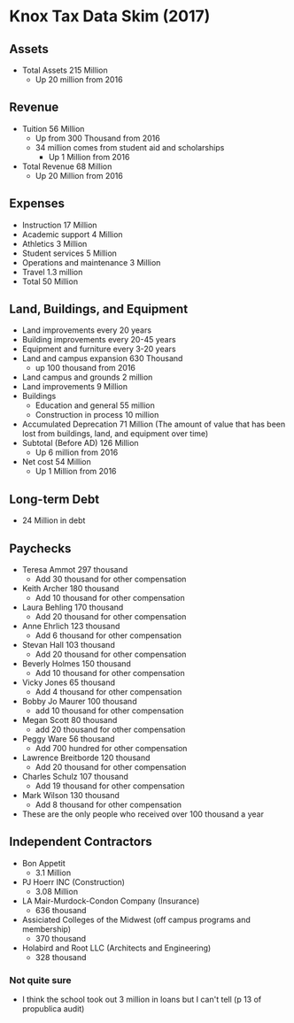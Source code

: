 # Knox Tax Data Skim (2017)

## Assets
- Total Assets 215 Million
  - Up 20 million from 2016

## Revenue
- Tuition 56 Million
  - Up from 300 Thousand from 2016
  - 34 million comes from student aid and scholarships
    - Up 1 Million from 2016
- Total Revenue 68 Million
  - Up 20 Million from 2016

## Expenses
- Instruction 17 Million
- Academic support 4 Million
- Athletics 3 Million
- Student services 5 Million
- Operations and maintenance 3 Million
- Travel 1.3 million
- Total 50 Million

## Land, Buildings, and Equipment
- Land improvements every 20 years
- Building improvements every 20-45 years
- Equipment and furniture every 3-20 years
- Land and campus expansion 630 Thousand
  - up 100 thousand from 2016
- Land campus and grounds 2 million
- Land improvements 9 Million
- Buildings
  - Education and general 55 million
  - Construction in process 10 million
- Accumulated Deprecation 71 Million (The amount of value that has been lost from buildings, land, and equipment over time)
- Subtotal (Before AD) 126 Million
  - Up 6 million from 2016
- Net cost 54 Million
  - Up 1 Million from 2016

## Long-term Debt
- 24 Million in debt

## Paychecks
- Teresa Ammot 297 thousand
  - Add 30 thousand for other compensation
- Keith Archer 180 thousand
  - Add 10 thousand for other compensation
- Laura Behling 170 thousand
  - Add 20 thousand for other compensation
- Anne Ehrlich 123 thousand
  - Add 6 thousand for other compensation
- Stevan Hall 103 thousand
  - Add 20 thousand for other compensation
- Beverly Holmes 150 thousand
  - Add 10 thousand for other compensation
- Vicky Jones 65 thousand
  - Add 4 thousand for other compensation
- Bobby Jo Maurer 100 thousand
  - add 10 thousand for other compensation
- Megan Scott 80 thousand
  - add 20 thousand for other compensation
- Peggy Ware 56 thousand
  - Add 700 hundred for other compensation
- Lawrence Breitborde 120 thousand
  - Add 20 thousand for other compensation
- Charles Schulz 107 thousand
  - Add 19 thousand for other compensation
- Mark Wilson 130 thousand
  - Add 8 thousand for other compensation
- These are the only people who received over 100 thousand a year

## Independent Contractors
- Bon Appetit
  - 3.1 Million
- PJ Hoerr INC (Construction)
  - 3.08 Million
- LA Mair-Murdock-Condon Company (Insurance)
  - 636 thousand
- Assiciated Colleges of the Midwest (off campus programs and membership)
  - 370 thousand
- Holabird and Root LLC (Architects and Engineering)
  - 328 thousand

### Not quite sure
- I think the school took out 3 million in loans but I can't tell (p 13 of propublica audit)
